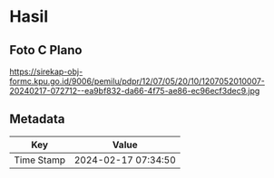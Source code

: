 # Hasil

## Foto C Plano

https://sirekap-obj-formc.kpu.go.id/9006/pemilu/pdpr/12/07/05/20/10/1207052010007-20240217-072712--ea9bf832-da66-4f75-ae86-ec96ecf3dec9.jpg


## Metadata

| Key        | Value               |
| ---------- | ------------------- |
| Time Stamp | 2024-02-17 07:34:50 |



